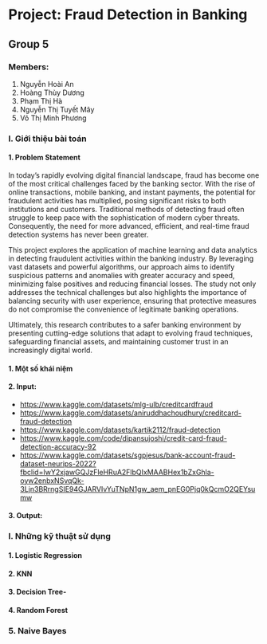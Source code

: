 # Project: Fraud Detection in Banking
## Group 5
### Members: 
1. Nguyễn Hoài An
2. Hoàng Thùy Dương
3. Phạm Thị Hà
4. Nguyễn Thị Tuyết Mây
5. Võ Thị Minh Phương
### I. Giới thiệu bài toán 
#### 1. Problem Statement
In today’s rapidly evolving digital financial landscape, fraud has become one of the most critical challenges faced by the banking sector. With the rise of online transactions, mobile banking, and instant payments, the potential for fraudulent activities has multiplied, posing significant risks to both institutions and customers. Traditional methods of detecting fraud often struggle to keep pace with the sophistication of modern cyber threats. Consequently, the need for more advanced, efficient, and real-time fraud detection systems has never been greater.

This project explores the application of machine learning and data analytics in detecting fraudulent activities within the banking industry. By leveraging vast datasets and powerful algorithms, our approach aims to identify suspicious patterns and anomalies with greater accuracy and speed, minimizing false positives and reducing financial losses. The study not only addresses the technical challenges but also highlights the importance of balancing security with user experience, ensuring that protective measures do not compromise the convenience of legitimate banking operations.

Ultimately, this research contributes to a safer banking environment by presenting cutting-edge solutions that adapt to evolving fraud techniques, safeguarding financial assets, and maintaining customer trust in an increasingly digital world.


        
#### 1. Một số khái niệm 
#### 2. Input: 
- https://www.kaggle.com/datasets/mlg-ulb/creditcardfraud 
- https://www.kaggle.com/datasets/aniruddhachoudhury/creditcard-fraud-detection
- https://www.kaggle.com/datasets/kartik2112/fraud-detection
- https://www.kaggle.com/code/dipansujoshi/credit-card-fraud-detection-accuracy-92
- https://www.kaggle.com/datasets/sgpjesus/bank-account-fraud-dataset-neurips-2022?fbclid=IwY2xjawGQJzFleHRuA2FlbQIxMAABHex1bZxGhla-oyw2enbxNSvqQk-3Ljn3BRrngSIE94GJARVIvYuTNpN1gw_aem_pnEG0Pjq0kQcmO2QEYsumw

#### 3. Output: 
### I. Những kỹ thuật sử dụng
#### 1. Logistic Regression 

#### 2. KNN

#### 3. Decision Tree-

#### 4. Random Forest

### 5. Naive Bayes



